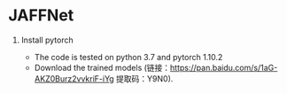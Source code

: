# JAFFNet

1. Install pytorch 

   - The code is tested on python 3.7 and pytorch 1.10.2
   - Download the trained models (链接：https://pan.baidu.com/s/1aG-AKZ0Burz2vvkriF-iYg 
提取码：Y9N0).
